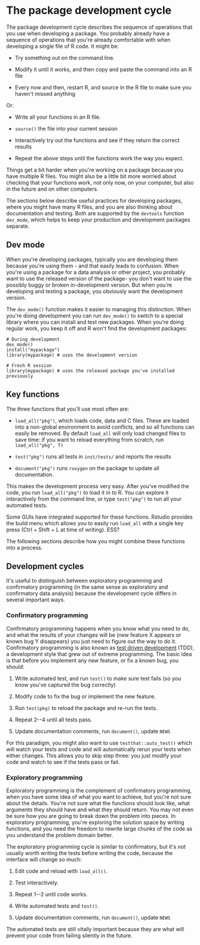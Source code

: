 # The package development cycle

The package development cycle describes the sequence of operations that you use when developing a package. You probably already have a sequence of operations that you're already comfortable with when developing a single file of R code. It might be:

* Try something out on the command line.

* Modify it until it works, and then copy and paste the command into an R file

* Every now and then, restart R, and source in the R file to make sure you
  haven't missed anything

Or:

* Write all your functions in an R file.

* `source()` the file into your current session

* Interactively try out the functions and see if they return the correct
  results

* Repeat the above steps until the functions work the way you expect.

Things get a bit harder when you're working on a package because you have multiple R files. You might also be a little bit more worried about checking that your functions work, not only now, on your computer, but also in the future and on other computers.

The sections below describe useful practices for developing packages, where you might have many R files, and you are also thinking about documentation and testing. Both are supported by the `devtools` function `dev_mode`, which helps to keep your production and development packages separate.

## Dev mode

When you're developing packages, typically you are developing them because you're using them - and that easily leads to confusion. When you're using a package for a data analysis or other project, you probably want to use the released version of the package- you don't want to use the possibly buggy or broken in-development version. But when you're developing and testing a package, you obviously want the development version.

The `dev_mode()` function makes it easier to managing this distinction.  When you're doing development you can run `dev_mode()` to switch to a special library where you can install and test new packages.  When you're doing regular work, you keep it off and R won't find the development packages:

    # During development
    dev_mode()
    install("mypackage")
    library(mypackage) # uses the development version
    
    # Fresh R session
    library(mypackage) # uses the released package you've installed previously

## Key functions

The three functions that you'll use most often are:

* `load_all("pkg")`, which loads code, data and C files. These are loaded into
  a non-global environment to avoid conflicts, and so all functions can easily
  be removed. By default `load_all` will only load changed files to save time:
  if you want to reload everything from scratch, run `load_all("pkg", T)`

* `test("pkg")` runs all tests in `inst/tests/` and reports the results

* `document("pkg")` runs `roxygen` on the package to update all documentation.

This makes the development process very easy. After you've modified the code, you run `load_all("pkg")` to load it in to R. You can explore it interactively from the command line, or type `test("pkg")` to run all your automated tests.

Some GUIs have integrated supported for these functions. Rstudio provides the build menu which allows you to easily run `load_all` with a single key press (Ctrl + Shift + L at time of writing). ESS? 

The following sections describe how you might combine these functions into a process.

## Development cycles

It's useful to distinguish between exploratory programming and confirmatory programming (in the same sense as exploratory and confirmatory data analysis) because the development cycle differs in several important ways.

### Confirmatory programming

Confirmatory programming happens when you know what you need to do, and what the results of your changes will be (new feature X appears or known bug Y disappears) you just need to figure out the way to do it. Confirmatory programming is also known as [test driven development][tdd] (TDD), a development style that grew out of extreme programming. The basic idea is that before you implement any new feature, or fix a known bug, you should:

1. Write automated test, and run `test()` to make sure test fails (so you know
   you've captured the bug correctly)

2. Modify code to fix the bug or implement the new feature.

3. Run `test(pkg)` to reload the package and re-run the tests.

4. Repeat 2--4 until all tests pass.

5. Update documentation comments, run `document()`, update `NEWS`

For this paradigm, you might also want to use `testthat::auto_test()` which will watch your tests and code and will automatically rerun your tests when either changes. This allows you to skip step three: you just modify your code and watch to see if the tests pass or fail.

### Exploratory programming

Exploratory programming is the complement of confirmatory programming, when you have some idea of what you want to achieve, but you're not sure about the details. You're not sure what the functions should look like, what arguments they should have and what they should return. You may not even be sure how you are going to break down the problem into pieces. In exploratory programming, you're exploring the solution space by writing functions, and you need the freedom to rewrite large chunks of the code as you understand the problem domain better.

The exploratory programming cycle is similar to confirmatory, but it's not usually worth writing the tests before writing the code, because the interface will change so much:

1. Edit code and reload with `load_all()`.

2. Test interactively.

3. Repeat 1--2 until code works.

4. Write automated tests and `test()`.

5. Update documentation comments, run `document()`, update `NEWS`

The automated tests are still vitally important because they are what will prevent your code from failing silently in the future.

[devtools-down]:https://github.com/hadley/devtools/tarball/master
[tdd]:http://en.wikipedia.org/wiki/Test-driven_development

